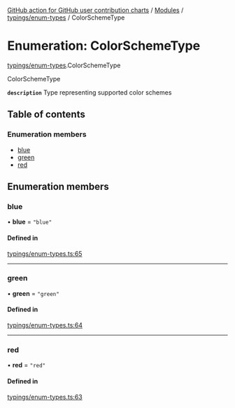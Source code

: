 [GitHub action for GitHub user contribution charts](../README.md) / [Modules](../modules.md) / [typings/enum-types](../modules/typings_enum_types.md) / ColorSchemeType

# Enumeration: ColorSchemeType

[typings/enum-types](../modules/typings_enum_types.md).ColorSchemeType

ColorSchemeType

**`description`** Type representing supported color schemes

## Table of contents

### Enumeration members

- [blue](typings_enum_types.ColorSchemeType.md#blue)
- [green](typings_enum_types.ColorSchemeType.md#green)
- [red](typings_enum_types.ColorSchemeType.md#red)

## Enumeration members

### blue

• **blue** = `"blue"`

#### Defined in

[typings/enum-types.ts:65](https://github.com/AlexRogalskiy/github-action-user-contribution/blob/8736815/typings/enum-types.ts#L65)

___

### green

• **green** = `"green"`

#### Defined in

[typings/enum-types.ts:64](https://github.com/AlexRogalskiy/github-action-user-contribution/blob/8736815/typings/enum-types.ts#L64)

___

### red

• **red** = `"red"`

#### Defined in

[typings/enum-types.ts:63](https://github.com/AlexRogalskiy/github-action-user-contribution/blob/8736815/typings/enum-types.ts#L63)
